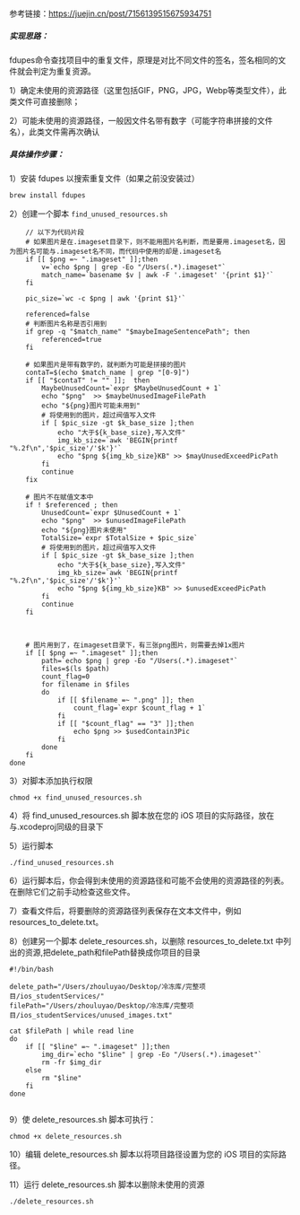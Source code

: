 
##
参考链接：https://juejin.cn/post/7156139515675934751

##### 实现思路：

fdupes命令查找项目中的重复文件，原理是对比不同文件的签名，签名相同的文件就会判定为重复资源。

1）确定未使用的资源路径（这里包括GIF，PNG，JPG，Webp等类型文件），此类文件可直接删除；

2）可能未使用的资源路径，一般因文件名带有数字（可能字符串拼接的文件名），此类文件需再次确认



##### 具体操作步骤：

1）安装 fdupes 以搜索重复文件（如果之前没安装过）

```sh
brew install fdupes
```

2）创建一个脚本 `find_unused_resources.sh`

```shell
    // 以下为代码片段
    # 如果图片是在.imageset目录下，则不能用图片名判断，而是要用.imageset名，因为图片名可能与.imageset名不同，而代码中使用的却是.imageset名
    if [[ $png =~ ".imageset" ]];then
        v=`echo $png | grep -Eo "/Users(.*).imageset"`
        match_name=`basename $v | awk -F '.imageset' '{print $1}'`
    fi

    pic_size=`wc -c $png | awk '{print $1}'`

    referenced=false
    # 判断图片名称是否引用到
    if grep -q "$match_name" "$maybeImageSentencePath"; then
        referenced=true
    fi

    # 如果图片是带有数字的，就判断为可能是拼接的图片
    contaT=$(echo $match_name | grep "[0-9]")
    if [[ "$contaT" != "" ]];  then
        MaybeUnusedCount=`expr $MaybeUnusedCount + 1`
        echo "$png"  >> $maybeUnusedImageFilePath
        echo "${png}图片可能未用到"
        # 将使用到的图片，超过阀值写入文件
        if [ $pic_size -gt $k_base_size ];then
            echo "大于${k_base_size},写入文件"
            img_kb_size=`awk 'BEGIN{printf "%.2f\n",'$pic_size'/'$k'}'`
            echo "$png ${img_kb_size}KB" >> $mayUnusedExceedPicPath
        fi 
        continue
    fix

    # 图片不在赋值文本中
    if ! $referenced ; then
        UnusedCount=`expr $UnusedCount + 1`
        echo "$png"  >> $unusedImageFilePath
        echo "${png}图片未使用"
        TotalSize=`expr $TotalSize + $pic_size`
        # 将使用到的图片，超过阀值写入文件
        if [ $pic_size -gt $k_base_size ];then
            echo "大于${k_base_size},写入文件"
            img_kb_size=`awk 'BEGIN{printf "%.2f\n",'$pic_size'/'$k'}'`
            echo "$png ${img_kb_size}KB" >> $unusedExceedPicPath
        fi  
        continue
    fi



    # 图片用到了，在imageset目录下，有三张png图片，则需要去掉1x图片
    if [[ $png =~ ".imageset" ]];then
        path=`echo $png | grep -Eo "/Users(.*).imageset"`
        files=$(ls $path)
        count_flag=0
        for filename in $files
        do
            if [[ $filename =~ ".png" ]]; then 
                count_flag=`expr $count_flag + 1`
            fi 
            if [[ "$count_flag" == "3" ]];then 
                echo $png >> $usedContain3Pic
            fi 
        done 
    fi
done
```

3）对脚本添加执行权限

```shell
chmod +x find_unused_resources.sh
```

4）将 find_unused_resources.sh 脚本放在您的 iOS 项目的实际路径，放在与.xcodeproj同级的目录下

5）运行脚本

```shell
./find_unused_resources.sh
```

6）运行脚本后，你会得到未使用的资源路径和可能不会使用的资源路径的列表。在删除它们之前手动检查这些文件。

7）查看文件后，将要删除的资源路径列表保存在文本文件中，例如 resources_to_delete.txt。

8）创建另一个脚本 delete_resources.sh，以删除 resources_to_delete.txt 中列出的资源,把delete_path和filePath替换成你项目的目录

```shell
#!/bin/bash

delete_path="/Users/zhouluyao/Desktop/冷冻库/完整项目/ios_studentServices/"
filePath="/Users/zhouluyao/Desktop/冷冻库/完整项目/ios_studentServices/unused_images.txt"

cat $filePath | while read line
do
    if [[ "$line" =~ ".imageset" ]];then
        img_dir=`echo "$line" | grep -Eo "/Users(.*).imageset"`
        rm -fr $img_dir
    else
        rm "$line"
    fi
done


```

9）使 delete_resources.sh 脚本可执行：

```shell
chmod +x delete_resources.sh
```

10）编辑 delete_resources.sh 脚本以将项目路径设置为您的 iOS 项目的实际路径。

11）运行 delete_resources.sh 脚本以删除未使用的资源

```shell
./delete_resources.sh
```





### 
